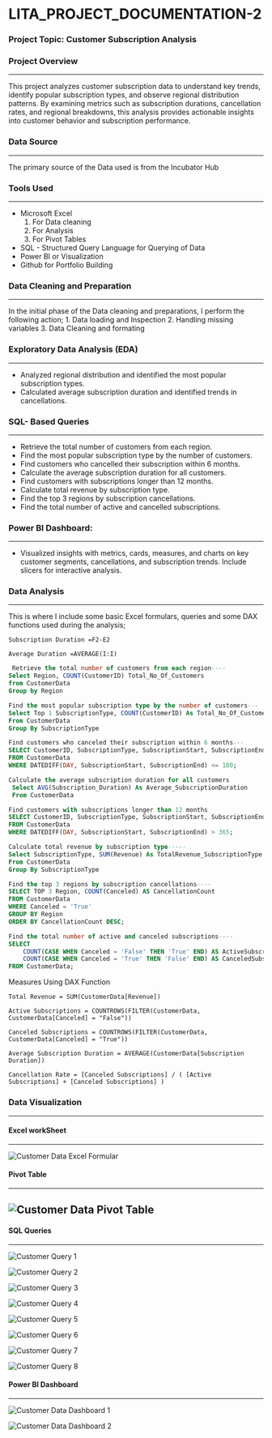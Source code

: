 # LITA_PROJECT_DOCUMENTATION-2

### Project Topic: Customer Subscription Analysis

### Project Overview
---
This project analyzes customer subscription data to understand key trends, identify popular subscription types, and observe regional distribution patterns. By examining metrics such as subscription durations, cancellation rates, and regional breakdowns, this analysis provides actionable insights into customer behavior and subscription performance. 

### Data Source 
---
The primary source of the Data used is from the Incubator Hub

### Tools Used 
---
- Microsoft Excel
    1. For Data cleaning
    2. For Analysis
    3. For Pivot Tables
- SQL - Structured Query Language for Querying of Data
- Power BI or Visualization
- Github for Portfolio Building

### Data Cleaning and Preparation
---
In the initial phase of the Data cleaning and preparations, I perform the following action;
    1. Data loading and Inspection
    2. Handling missing variables
    3. Data Cleaning and formating

### Exploratory Data Analysis (EDA)
---
- Analyzed regional distribution and identified the most popular subscription types.
- Calculated average subscription duration and identified trends in cancellations.

### SQL- Based Queries
---
- Retrieve the total number of customers from each region.
- Find the most popular subscription type by the number of customers. 
- Find customers who cancelled their subscription within 6 months. 
- Calculate the average subscription duration for all customers. 
- Find customers with subscriptions longer than 12 months. 
- Calculate total revenue by subscription type. 
- Find the top 3 regions by subscription cancellations. 
- Find the total number of active and cancelled subscriptions. 

### Power BI Dashboard:
---
- Visualized insights with metrics, cards, measures, and charts on key customer segments, cancellations, and subscription trends. Include slicers for interactive analysis.

### Data Analysis
---

This is where I include some basic Excel formulars, queries and some DAX functions used during the analysis;

```Excel Formulars
Subscription Duration =F2-E2
```
```Excel Formulars
Average Duration =AVERAGE(I:I)
```
```SQL
 Retrieve the total number of customers from each region----
Select Region, COUNT(CustomerID) Total_No_Of_Customers
from CustomerData
Group by Region
```
```SQL
Find the most popular subscription type by the number of customers---
Select Top 1 SubscriptionType, COUNT(CustomerID) As Total_No_Of_Customers
From CustomerData
Group By SubscriptionType
```
```SQL
Find customers who canceled their subscription within 6 months---
SELECT CustomerID, SubscriptionType, SubscriptionStart, SubscriptionEnd
FROM CustomerData
WHERE DATEDIFF(DAY, SubscriptionStart, SubscriptionEnd) <= 180;
```
```SQL
Calculate the average subscription duration for all customers
 Select AVG(Subscription_Duration) As Average_SubscriptionDuration 
 From CustomerData
```
```SQL
Find customers with subscriptions longer than 12 months
SELECT CustomerID, SubscriptionType, SubscriptionStart, SubscriptionEnd
FROM CustomerData
WHERE DATEDIFF(DAY, SubscriptionStart, SubscriptionEnd) > 365;
```
```SQL
Calculate total revenue by subscription type-----
Select SubscriptionType, SUM(Revenue) As TotalRevenue_SubscriptionType
From CustomerData
Group By SubscriptionType
```
```SQL
Find the top 3 regions by subscription cancellations----
SELECT TOP 3 Region, COUNT(Canceled) AS CancellationCount
FROM CustomerData
WHERE Canceled = 'True'
GROUP BY Region
ORDER BY CancellationCount DESC;
```
```SQL
Find the total number of active and canceled subscriptions----
SELECT 
    COUNT(CASE WHEN Canceled = 'False' THEN 'True' END) AS ActiveSubscriptions,
    COUNT(CASE WHEN Canceled = 'True' THEN 'False' END) AS CanceledSubscriptions
FROM CustomerData;
```
Measures Using DAX Function
```DAX
Total Revenue = SUM(CustomerData[Revenue])
```
```DAX
Active Subscriptions = COUNTROWS(FILTER(CustomerData, CustomerData[Canceled] = "False"))
```
```DAX
Canceled Subscriptions = COUNTROWS(FILTER(CustomerData, CustomerData[Canceled] = "True"))
```
```DAX
Average Subscription Duration = AVERAGE(CustomerData[Subscription Duration])
```
```DAX
Cancellation Rate = [Canceled Subscriptions] / ( [Active Subscriptions] + [Canceled Subscriptions] )
```

### Data Visualization
---

#### Excel workSheet
---
![Customer Data Excel Formular](https://github.com/user-attachments/assets/be7aa605-d949-4be9-bceb-28a0e79a6aeb)

#### Pivot Table
---
![Customer Data Pivot Table](https://github.com/user-attachments/assets/4821e73b-07a1-4d61-8e37-e51bd720cd4b)
---
#### SQL Queries
---
![Customer Query 1](https://github.com/user-attachments/assets/6d79c2bb-6511-4219-a7df-5fe120ccfc37)

![Customer Query 2](https://github.com/user-attachments/assets/a356423a-d624-4b1d-a2df-7e0eaf7dc442)

![Customer Query 3](https://github.com/user-attachments/assets/c74d1326-5ece-4fa0-a9f6-5994013b7f7c)

![Customer Query 4](https://github.com/user-attachments/assets/dde9730a-b21e-4551-a7e2-beaad63fdc31)

![Customer Query 5](https://github.com/user-attachments/assets/b6aed891-b1e5-4900-836a-8120ca6f0e8d)

![Customer Query 6](https://github.com/user-attachments/assets/e04cb9e8-499e-4400-94b1-e3b408bfd03f)

![Customer Query 7](https://github.com/user-attachments/assets/067d590b-9294-4c6d-afaf-9f4280482384)

![Customer Query 8](https://github.com/user-attachments/assets/440b128d-ded6-4306-a973-984d68facba8)

#### Power BI Dashboard
---
![Customer Data Dashboard 1](https://github.com/user-attachments/assets/6ce8addb-b517-4d5b-bdbe-84fe3df918d7)

![Customer Data Dashboard 2](https://github.com/user-attachments/assets/6eb8dce8-2398-4e8d-a017-a04b3f91d5e1)

